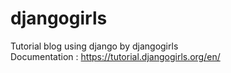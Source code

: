 # djangogirls
Tutorial blog using django by djangogirls </br>
Documentation : https://tutorial.djangogirls.org/en/
